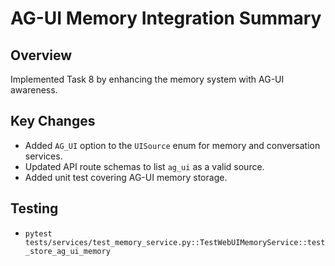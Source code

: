 # AG-UI Memory Integration Summary

## Overview
Implemented Task 8 by enhancing the memory system with AG-UI awareness.

## Key Changes
- Added `AG_UI` option to the `UISource` enum for memory and conversation services.
- Updated API route schemas to list `ag_ui` as a valid source.
- Added unit test covering AG-UI memory storage.

## Testing
- `pytest tests/services/test_memory_service.py::TestWebUIMemoryService::test_store_ag_ui_memory`
